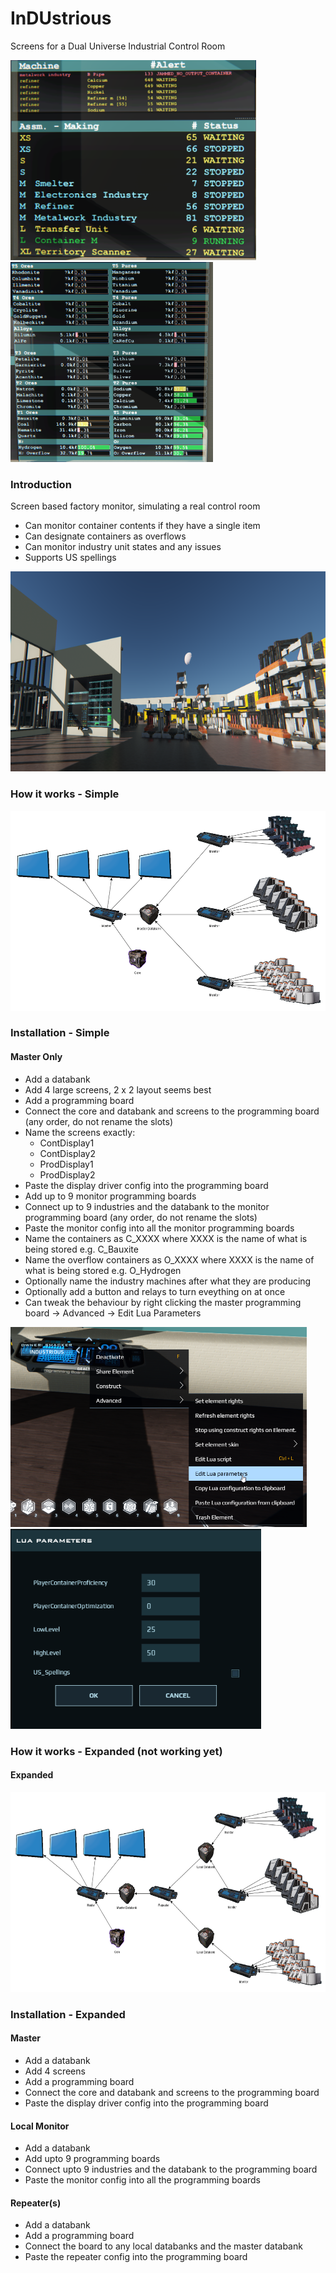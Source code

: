 # InDUstrious
Screens for a Dual Universe Industrial Control Room

<img src="mon01.png" height="320" alt="Alerts"> <img src="mon02.png" height="320" alt="Ores & Pures">

### Introduction
Screen based factory monitor, simulating a real control room
* Can monitor container contents if they have a single item
* Can designate containers as overflows
* Can monitor industry unit states and any issues
* Supports US spellings

<img src="factory.png" height="320" alt="Factory">

### How it works - Simple
<img src="industrious_simple.png" height="320" alt="Diagram">

### Installation - Simple
#### Master Only
* Add a databank
* Add 4 large screens, 2 x 2 layout seems best
* Add a programming board
* Connect the core and databank and screens to the programming board (any order, do not rename the slots)
* Name the screens exactly:
  * ContDisplay1
  * ContDisplay2
  * ProdDisplay1
  * ProdDisplay2
* Paste the display driver config into the programming board
* Add up to 9 monitor programming boards
* Connect up to 9 industries and the databank to the monitor programming board (any order, do not rename the slots)
* Paste the monitor config into all the monitor programming boards
* Name the containers as C_XXXX where XXXX is the name of what is being stored e.g. C_Bauxite
* Name the overflow containers as O_XXXX where XXXX is the name of what is being stored e.g. O_Hydrogen
* Optionally name the industry machines after what they are producing
* Optionally add a button and relays to turn eveything on at once
* Can tweak the behaviour by right clicking the master programming board -> Advanced -> Edit Lua Parameters

<img src="menu.png" height="320" alt="Menu">
<img src="settings.png" height="320" alt="Settings">

### How it works - Expanded (not working yet)
#### Expanded
<img src="industrious.png" height="320" alt="Diagram">

### Installation - Expanded
#### Master
* Add a databank
* Add 4 screens
* Add a programming board
* Connect the core and databank and screens to the programming board
* Paste the display driver config into the programming board
#### Local Monitor
* Add a databank
* Add upto 9 programming boards
* Connect upto 9 industries and the databank to the programming board
* Paste the monitor config into all the programming boards
#### Repeater(s)
* Add a databank
* Add a programming board
* Connect the board to any local databanks and the master databank
* Paste the repeater config into the programming board
